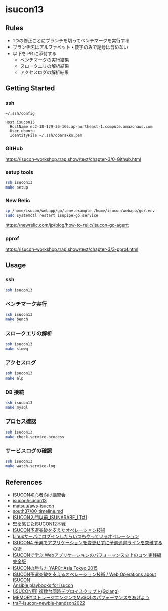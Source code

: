# isucon13

## Rules

- 1つの修正ごとにブランチを切ってベンチマークを実行する
- ブランチ名はアルファベット・数字のみで記号は含めない
- 以下を PR に添付する
  - ベンチマークの実行結果
  - スロークエリの解析結果
  - アクセスログの解析結果

## Getting Started

### ssh

`~/.ssh/config`

```
Host isucon13
  HostName ec2-18-179-36-166.ap-northeast-1.compute.amazonaws.com
  User ubuntu
  IdentityFile ~/.ssh/doarakko.pem
```

### GitHub

https://isucon-workshop.trap.show/text/chapter-3/0-Github.html

### setup tools

```sh
ssh isucon13
make setup
```

### New Relic

```sh
cp /home/isucon/webapp/go/.env.example /home/isucon/webapp/go/.env
sudo systemctl restart isupipe-go.service
```

https://newrelic.com/jp/blog/how-to-relic/isucon-go-agent


### pprof

https://isucon-workshop.trap.show/text/chapter-3/3-pprof.html

## Usage

### ssh

```sh
ssh isucon13
```

### ベンチマーク実行

```sh
ssh isucon13
make bench
```

### スロークエリの解析

```sh
ssh isucon13
make slowq
```

### アクセスログ

```sh
ssh isucon13
make alp
```

### DB 接続

```sh
ssh isucon13
make mysql
```

### プロセス確認

```sh
ssh isucon13
make check-service-process
```

### サービスログの確認

```sh
ssh isucon13
make watch-service-log
```

## References

- [ISUCON初心者向け講習会](https://isucon-workshop.trap.show/)
- [isucon/isucon13](https://github.com/isucon/isucon13)
- [matsuu/aws-isucon](https://github.com/matsuu/aws-isucon)
- [south37/00_timeline.md](https://gist.github.com/south37/d4a5a8158f49e067237c17d13ecab12a)
- [ISUCON入門以前_ISUNARABE_LT#1](https://speakerdeck.com/sadnessojisan/isuconru-men-yi-qian-isunarabe-lt-number-1)
- [壁を感じたISUCON12本戦](https://poyo.hatenablog.jp/entry/2022/08/28/191329)
- [ISUCON予選突破を支えたオペレーション技術](https://blog.yuuk.io/entry/web-operations-isucon)
- [Linuxサーバにログインしたらいつもやっているオペレーション](https://blog.yuuk.io/entry/linux-server-operations)
- [ISUCON4 予選でアプリケーションを変更せずに予選通過ラインを突破するの術](https://kazeburo.hatenablog.com/entry/2014/10/14/170129)
- [ISUCONで学ぶ Webアプリケーションのパフォーマンス向上のコツ 実践編 完全版](https://www.slideshare.net/slideshow/isucon-summerclass2014action2final/38224673)
- [ISUCONの勝ち方 YAPC::Asia Tokyo 2015](https://www.slideshare.net/slideshow/isucon-yapcasia-tokyo-2015/51993443)
- [ISUCON予選突破を支えるオペレーション技術 / Web Operations about ISUCON](https://speakerdeck.com/yuukit/web-operations-about-isucon)
- [Ansible playbooks for isucon](https://github.com/pddg/isu12f)
- [[ISUCON用] 複数台同時デプロイスクリプト(Golang)](https://qiita.com/momotaro98/items/694000dfb736d0316441)
- [MEMORYストレージエンジンでMySQLのパフォーマンスをあげよう](https://qiita.com/hirose-ma/items/c4a10d31a47a5421bb9c)
- [traP-isucon-newbie-handson2022](https://github.com/oribe1115/traP-isucon-newbie-handson2022)

